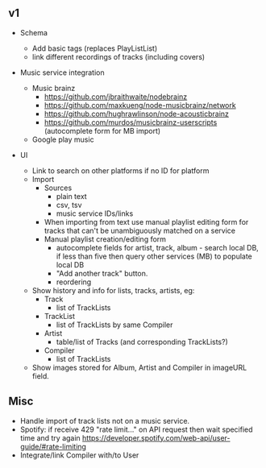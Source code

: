 ## v1 ##

  * Schema
    * Add basic tags (replaces PlayListList)
    * link different recordings of tracks (including covers)

  * Music service integration
    * Music brainz
      * https://github.com/jbraithwaite/nodebrainz
      * https://github.com/maxkueng/node-musicbrainz/network
      * https://github.com/hughrawlinson/node-acousticbrainz
      * https://github.com/murdos/musicbrainz-userscripts (autocomplete form for MB import)
    * Google play music

  * UI
    * Link to search on other platforms if no ID for platform
    * Import
      * Sources
        * plain text
        * csv, tsv
        * music service IDs/links
      * When importing from text use manual playlist editing form for tracks that can't be unambiguously matched on a service
      * Manual playlist creation/editing form
        * autocomplete fields for artist, track, album - search local DB, if less than five then query other services (MB) to populate local DB
        * "Add another track" button.
        * reordering
    * Show history and info for lists, tracks, artists, eg:
      - Track
        - list of TrackLists
      - TrackList
        - list of TrackLists by same Compiler
      - Artist
        - table/list of Tracks (and corresponding TrackLists?)
      - Compiler
        - list of TrackLists
    * Show images stored for Album, Artist and Compiler in imageURL field.


## Misc ##
- Handle import of track lists not on a music service.
- Spotify: if receive 429 "rate limit..." on API request then wait specified time and try again https://developer.spotify.com/web-api/user-guide/#rate-limiting
- Integrate/link Compiler with/to User
